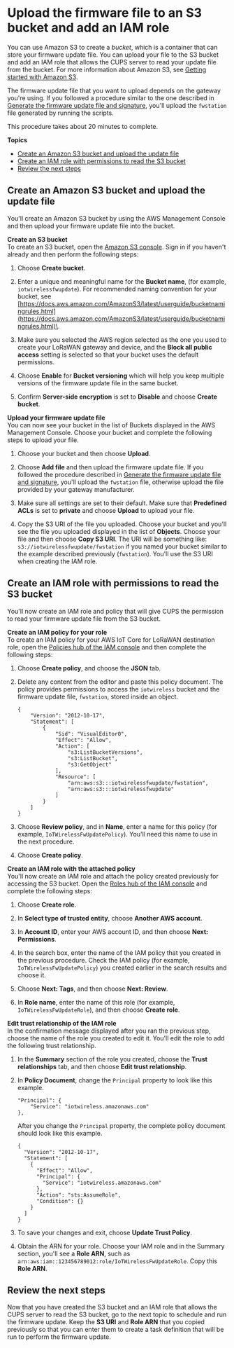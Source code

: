 # Upload the firmware file to an S3 bucket and add an IAM role<a name="connect-iot-lorawan-upload-firmware-s3bucket"></a>

You can use Amazon S3 to create a *bucket*, which is a container that can store your firmware update file\. You can upload your file to the S3 bucket and add an IAM role that allows the CUPS server to read your update file from the bucket\. For more information about Amazon S3, see [ Getting started with Amazon S3](https://docs.aws.amazon.com/AmazonS3/latest/userguide/GetStartedWithS3.html)\. 

The firmware update file that you want to upload depends on the gateway you're using\. If you followed a procedure similar to the one described in [Generate the firmware update file and signature](connect-iot-lorawan-script-fwupdate-sigkey.md), you'll upload the `fwstation` file generated by running the scripts\.

This procedure takes about 20 minutes to complete\.

**Topics**
+ [Create an Amazon S3 bucket and upload the update file](#connect-iot-lorawan-create-s3-bucket)
+ [Create an IAM role with permissions to read the S3 bucket](#connect-iot-lorawan-s3-iam-permissions)
+ [Review the next steps](#connect-iot-lorawan-s3iam-next-steps)

## Create an Amazon S3 bucket and upload the update file<a name="connect-iot-lorawan-create-s3-bucket"></a>

You'll create an Amazon S3 bucket by using the AWS Management Console and then upload your firmware update file into the bucket\.

**Create an S3 bucket**  
To create an S3 bucket, open the [Amazon S3 console](https://console.aws.amazon.com/s3/home#)\. Sign in if you haven't already and then perform the following steps:

1. Choose **Create bucket**\.

1. Enter a unique and meaningful name for the **Bucket name**, \(for example, `iotwirelessfwupdate`\)\. For recommended naming convention for your bucket, see [https://docs.aws.amazon.com/AmazonS3/latest/userguide/bucketnamingrules.html](https://docs.aws.amazon.com/AmazonS3/latest/userguide/bucketnamingrules.html)\.

1. Make sure you selected the AWS region selected as the one you used to create your LoRaWAN gateway and device, and the **Block all public access** setting is selected so that your bucket uses the default permissions\.

1. Choose **Enable** for **Bucket versioning** which will help you keep multiple versions of the firmware update file in the same bucket\.

1. Confirm **Server\-side encryption** is set to **Disable** and choose **Create bucket**\.

**Upload your firmware update file**  
You can now see your bucket in the list of Buckets displayed in the AWS Management Console\. Choose your bucket and complete the following steps to upload your file\.

1. Choose your bucket and then choose **Upload**\. 

1. Choose **Add file** and then upload the firmware update file\. If you followed the procedure described in [Generate the firmware update file and signature](connect-iot-lorawan-script-fwupdate-sigkey.md), you'll upload the `fwstation` file, otherwise upload the file provided by your gateway manufacturer\.

1. Make sure all settings are set to their default\. Make sure that **Predefined ACLs** is set to **private** and choose **Upload** to upload your file\.

1. Copy the S3 URI of the file you uploaded\. Choose your bucket and you'll see the file you uploaded displayed in the list of **Objects**\. Choose your file and then choose **Copy S3 URI**\. The URI will be something like: `s3://iotwirelessfwupdate/fwstation` if you named your bucket similar to the example described previously \(`fwstation`\)\. You'll use the S3 URI when creating the IAM role\.

## Create an IAM role with permissions to read the S3 bucket<a name="connect-iot-lorawan-s3-iam-permissions"></a>

You'll now create an IAM role and policy that will give CUPS the permission to read your firmware update file from the S3 bucket\.

**Create an IAM policy for your role**  
To create an IAM policy for your AWS IoT Core for LoRaWAN destination role, open the [ Policies hub of the IAM console](https://console.aws.amazon.com/iam/home#/policies) and then complete the following steps:

1. Choose **Create policy**, and choose the **JSON** tab\.

1. Delete any content from the editor and paste this policy document\. The policy provides permissions to access the `iotwireless` bucket and the firmware update file, `fwstation`, stored inside an object\.

   ```
   {
       "Version": "2012-10-17",
       "Statement": [
           {
               "Sid": "VisualEditor0",
               "Effect": "Allow",
               "Action": [
                   "s3:ListBucketVersions",
                   "s3:ListBucket",
                   "s3:GetObject"
               ],
               "Resource": [
                   "arn:aws:s3:::iotwirelessfwupdate/fwstation",
                   "arn:aws:s3:::iotwirelessfwupdate"
               ]
           }
       ]
   }
   ```

1. Choose **Review policy**, and in **Name**, enter a name for this policy \(for example, `IoTWirelessFwUpdatePolicy`\)\. You'll need this name to use in the next procedure\.

1. Choose **Create policy**\.

**Create an IAM role with the attached policy**  
You'll now create an IAM role and attach the policy created previously for accessing the S3 bucket\. Open the [ Roles hub of the IAM console](https://console.aws.amazon.com/iam/home#/roles) and complete the following steps:

1. Choose **Create role**\.

1. In **Select type of trusted entity**, choose **Another AWS account**\.

1. In **Account ID**, enter your AWS account ID, and then choose **Next: Permissions**\.

1. In the search box, enter the name of the IAM policy that you created in the previous procedure\. Check the IAM policy \(for example, `IoTWirelessFwUpdatePolicy`\) you created earlier in the search results and choose it\.

1. Choose **Next: Tags**, and then choose **Next: Review**\.

1. In **Role name**, enter the name of this role \(for example, `IoTWirelessFwUpdateRole`\), and then choose **Create role**\.

**Edit trust relationship of the IAM role**  
In the confirmation message displayed after you ran the previous step, choose the name of the role you created to edit it\. You'll edit the role to add the following trust relationship\.

1. In the **Summary** section of the role you created, choose the **Trust relationships** tab, and then choose **Edit trust relationship**\.

1. In **Policy Document**, change the `Principal` property to look like this example\.

   ```
   "Principal": { 
       "Service": "iotwireless.amazonaws.com" 
   },
   ```

   After you change the `Principal` property, the complete policy document should look like this example\.

   ```
   {
     "Version": "2012-10-17",
     "Statement": [
       {
         "Effect": "Allow",
         "Principal": {
           "Service": "iotwireless.amazonaws.com"
         },
         "Action": "sts:AssumeRole",
         "Condition": {}
       }
     ]
   }
   ```

1. To save your changes and exit, choose **Update Trust Policy**\.

1. Obtain the ARN for your role\. Choose your IAM role and in the Summary section, you'll see a **Role ARN**, such as `arn:aws:iam::123456789012:role/IoTWirelessFwUpdateRole`\. Copy this **Role ARN**\.

## Review the next steps<a name="connect-iot-lorawan-s3iam-next-steps"></a>

Now that you have created the S3 bucket and an IAM role that allows the CUPS server to read the S3 bucket, go to the next topic to schedule and run the firmware update\. Keep the **S3 URI** and **Role ARN** that you copied previously so that you can enter them to create a task definition that will be run to perform the firmware update\.